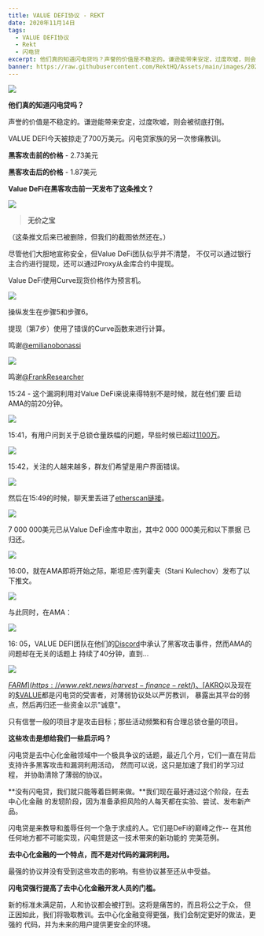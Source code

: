 ```yaml
---
title: VALUE DEFI协议 - REKT
date: 2020年11月14日
tags:
  - VALUE DEFI协议
  - Rekt
  - 闪电贷
excerpt: 他们真的知道闪电贷吗？声誉的价值是不稳定的。谦逊能带来安定，过度吹嘘，则会被彻底打倒。VALUE DEFI今天被掠走了700万美元。闪电贷家族的另一次惨痛教训。
banner: https://raw.githubusercontent.com/RektHQ/Assets/main/images/2020/11/jumpoutwindow-7.jpg
---
```


![](https://raw.githubusercontent.com/RektHQ/Assets/main/images/2020/11/jumpoutwindow-7.jpg)

**他们真的知道闪电贷吗？**

声誉的价值是不稳定的。谦逊能带来安定，过度吹嘘，则会被彻底打倒。

VALUE DEFI今天被掠走了700万美元。闪电贷家族的另一次惨痛教训。

**黑客攻击前的价格** - 2.73美元

**黑客攻击后的价格** - 1.87美元

**Value DeFi在黑客攻击前一天发布了这条推文？**

![](https://lh4.googleusercontent.com/odnNjSzV6LwKmdxXPY63HQ4SPBnxjtGstMRf3v4URKQwAqb1y_16m7O4_QRYXQq3dH5wlZiubb2ZzXrmWr0irFKbud0DFgKWAxP0OIKSHPImB_XrOFsE2n3Kwnc-xjcH08CajSd7)

> **无价之宝**

（这条推文后来已被删除，但我们的截图依然还在。）

尽管他们大胆地宣称安全，但Value DeFi团队似乎并不清楚， 
不仅可以通过银行主合约进行提现，还可以通过Proxy从金库合约中提现。

Value DeFi使用Curve现货价格作为预言机。

![](https://lh5.googleusercontent.com/8LivNANeDVuLd7utYUylaCzk-gG0oe_bUBZh3_XIOeilHQ-xPIpSjQ3yjQwOwhDEQUDgHT7H4C_2-0W6fT6H39XJTw2rrCv1jMqp_aj6QhTZC4DrrIGQPKeIfEH4SvPgoBLdODU1)

操纵发生在步骤5和步骤6。

提现（第7步）使用了错误的Curve函数来进行计算。

鸣谢[@emilianobonassi](https://twitter.com/emilianobonassi)

![](https://lh6.googleusercontent.com/sCMxoK0s_EMlbZfZUYx-BVe9Wuq5iXDAXptoHOAsp2SXYhOgA1ZFJ7VXf83WXrRhyY38Xlf1-qXTUqMU5RMQy0u1Lw0TBNs9zV7IfwT6LJCnRrwJ4EqNvnKv3s7TcUIkWhKGQLrH)

鸣谢[@FrankResearcher](https://twitter.com/FrankResearcher/status/1327649421492957184?s=20)

15:24 - 这个漏洞利用对Value DeFi来说来得特别不是时候，就在他们要
启动AMA的前20分钟。

![](https://lh6.googleusercontent.com/AOmdisLDuND1OnUWiBCw9dNc_SsCuSRGqZcbhapOyv05JX8Nk3zwMaVB9mIQROSOvXywGoc18QOGkie-y8Sq8WMeNzt0DRDJ3N3iWK0I8U8b4yV8VShPpSe-P63Xi4PdeqL4tVCH)

15:41，有用户问到关于总锁仓量跌幅的问题，早些时候已超过[1100万](https://discordapp.com/channels/738345978750435408/745301208532516875/777212546746286120)。

![](https://lh6.googleusercontent.com/CHKktTxXvzd1xPwEX3K1twFBsL1v6KSNjCncFX6wpdunbOAPU2mi4votbubCgKmvrCguM-PLWW7PBHe1Ms_Cf7bEjHMIq-V84zGFUqGnp-h3LwZs4lIwQ-AXH-_l6-36ocfAtIPG)

15:42，关注的人越来越多，群友们希望是用户界面错误。

![](https://lh4.googleusercontent.com/piTSCrkU79lUUJidljebpv2PdMwmVC7JFeBN87kakfy-6gY_QFvDsoF_ZJq3EJRSTl4Ah_NuDZXOlsRrrxDeKV4_tKQ2diz6d94wCFzrpGI08h4Uxk7TjopdPK4j-9RgwoPSeTKY)

然后在15:49的时候，聊天里丢进了[etherscan链接](https://etherscan.io/tx/0x46a03488247425f845e444b9c10b52ba3c14927c687d38287c0faddc7471150a)。

![](https://lh5.googleusercontent.com/UkZdx33K3bt2fyUrVmBO1IT4YM0d8xbrHCK0YYavvlmcwXf9oxFmBg0-aWyorFb3e1q0nsrGaYVIPGc_0rtyY0cAsbxczJ96iUGQaKYxgTRPDqI5KcOoqt3Tj-gV70cqHQ5ziARN)

7 000 000美元已从Value DeFi金库中取出，其中2 000 000美元和以下票据
已归还。

![](https://lh5.googleusercontent.com/_b3-umHgK4n0lvMJcrgMjVZkHTIpbdzd_OHLV73C0C4A4PBIqr_lfvDrahBPwdgmJOfDDmgBEiQ6R7-f8-H1ZBh9E3Y-5WgGbGwwk28XSfD4JcURbK9NcP3RAqWVaD7wYEzjtalp)

16:00，就在AMA即将开始之际，斯坦尼·库列霍夫（Stani Kulechov）发布了以下推文。

![](https://lh6.googleusercontent.com/dBkWmYCfLAx2j6xhO4SeB9FEuMNPOgrFQRzSoYUvwv5rbydivcMqj70HauqhJM0mTx8VIp_nK1jJ4ubvNgZ4H8d4EpoUBAXFwdVrbvsWKvaMKP27fgnPMmS7SEfFyaCAVnS-lFiz)

与此同时，在AMA：

![](https://lh6.googleusercontent.com/e3_MrE8GywtpCPum9fpVI4dItHOA3J4Jcqqv04eGDuI4crIPMv0YfZyLCpVpVMdOsOrvv_0CWIvb38LNMxDd21RRgmvtgyc7HW5PMuw5_HrhorudSvWRBYAwoRsCk9fl1nqJpqVY)

16: 05，VALUE DEFI团队在他们的[Discord](https://discordapp.com/channels/738345978750435408/744758563376857210/777202671068381195)中承认了黑客攻击事件，然而AMA的问题却在无关的话题上
持续了40分钟，直到...

![](https://lh6.googleusercontent.com/vrOHsSMhnYTH7ezrLuhy1twz47KQEtpq4rxcNs4OOChEARyJBaIVVYVvmojSyuoVHpazliLTy0sBCvXDgnyz-9pywr6HNYHlItnFKgz-tbng1Ygu6mGm0IHWdsN-ymAHX2_dJ0wh)

[$FARM](https://www.rekt.news/harvest-finance-rekt/)、[$AKRO](https://www.rekt.news/akropolis-rekt/)以及现在的[$VALUE](https://bloxy.info/tx/0x46a03488247425f845e444b9c10b52ba3c14927c687d38287c0faddc7471150a)都是闪电贷的受害者，对薄弱协议处以严厉教训， 
暴露出其平台的弱点，然后再归还一些资金以示"诚意"。

只有信誉一般的项目才是攻击目标；那些活动频繁和有合理总锁仓量的项目。

**这些攻击是想给我们一些启示吗？**

闪电贷是去中心化金融领域中一个极具争议的话题，最近几个月，它们一直在背后支持许多黑客攻击和漏洞利用活动， 
然而可以说，这只是加速了我们的学习过程， 
并协助清除了薄弱的协议。

**没有闪电贷，我们就只能等着巨鳄来做。**我们现在最好通过这个阶段，在去中心化金融
的发轫阶段，因为准备承担风险的人每天都在实验、尝试、发布新产品。

闪电贷是来教导和羞辱任何一个急于求成的人。它们是DeFi的巅峰之作--
在其他任何地方都不可能实现，闪电贷是这一技术带来的新功能的
完美范例。

**去中心化金融的一个特点，而不是对代码的漏洞利用。**

最强的协议并没有受到这些攻击的影响。有些协议甚至还从中受益。

**闪电贷强行提高了去中心化金融开发人员的门槛。**

新的标准未满足前，人和协议都会被打到。这将是痛苦的，而且将公之于众，
但正因如此，我们将吸取教训。去中心化金融变得更强，我们会制定更好的做法，更强的
代码，并为未来的用户提供更安全的环境。



